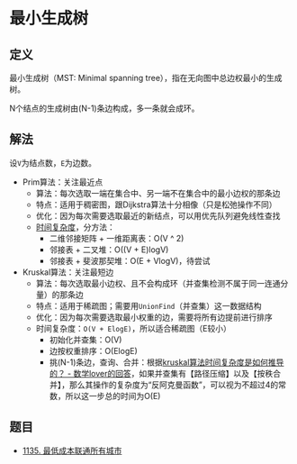 # 最小生成树

## 定义

最小生成树（MST: Minimal spanning tree），指在无向图中总边权最小的生成树。

N个结点的生成树由(N-1)条边构成，多一条就会成环。

## 解法

设`V`为结点数，`E`为边数。

- Prim算法：关注最近点
  - 算法：每次选取一端在集合中、另一端不在集合中的最小边权的那条边
  - 特点：适用于稠密图，跟Dijkstra算法十分相像（只是松弛操作不同）
  - 优化：因为每次需要选取最近的新结点，可以用优先队列避免线性查找
  - [时间复杂度](https://baike.baidu.com/item/Prim)，分方法：
    - 二维邻接矩阵 + 一维距离表：O(V ^ 2)
    - 邻接表 + 二叉堆：O((V + E)logV)
    - 邻接表 + 斐波那契堆：O(E + VlogV)，待尝试
- Kruskal算法：关注最短边
  - 算法：每次选取最小边权、且不会构成环（并查集检测不属于同一连通分量）的那条边
  - 特点：适用于稀疏图；需要用`UnionFind`（并查集）这一数据结构
  - 优化：因为每次需要选取最小权重的边，需要将所有边提前进行排序
  - 时间复杂度：`O(V + ElogE)`，所以适合稀疏图（E较小）
    - 初始化并查集：O(V)
    - 边按权重排序：O(ElogE)
    - 挑(N-1)条边，查询、合并：根据[kruskal算法时间复杂度是如何推导的？ - 数学lover的回答](https://www.zhihu.com/question/51899055/answer/128000248)，如果并查集有【路径压缩】以及【按秩合并】，那么其操作的复杂度为“反阿克曼函数”，可以视为不超过4的常数，所以这一步总的时间为O(E)

## 题目

- [1135. 最低成本联通所有城市](https://leetcode-cn.com/problems/connecting-cities-with-minimum-cost/)
